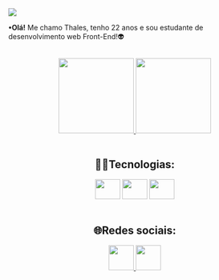 <img src="https://cdn.discordapp.com/attachments/942300225039654912/971450986050764840/Thales.png">

<p><b>•Olá!</b> Me chamo Thales, tenho 22 anos e sou estudante de desenvolvimento web Front-End!👽</p>

##

<div align="center">
  <a href="https://github.com/thalesluiz45">
    <img height="150em" src="https://github-readme-stats.vercel.app/api?username=thalesluiz45&show_icons=true&theme=radical">
    <img height="150em" src="https://github-readme-stats.vercel.app/api/top-langs/?username=thalesluiz45&layout=compact&theme=radical">
  </a>
</div>

<br>

<div align="center">
  <h2>👨‍💻Tecnologias:</h2>
  
  <img height="40" width="50" src="https://cdn.jsdelivr.net/gh/devicons/devicon/icons/html5/html5-plain.svg" />  
  <img height="40" width="50" src="https://cdn.jsdelivr.net/gh/devicons/devicon/icons/css3/css3-plain.svg" />
  <img height="40" width="50" src="https://cdn.jsdelivr.net/gh/devicons/devicon/icons/javascript/javascript-plain.svg" />                  
</div>

<br>

<div align="center">
  <h2>🌐Redes sociais:</h2>
  
  <a href="https://www.linkedin.com/in/thales-luiz-0a6057230/"> <img height="50" width="50" src="https://cdn.discordapp.com/attachments/942300225039654912/971456031974645760/linkedin-pngrepo-com.png" /> </a>
  <a href="https://www.instagram.com/t.luiz_/"> <img height="50" width="50" src="https://cdn.discordapp.com/attachments/942300225039654912/971456032356319232/instagram-pngrepo-com.png" alt=""></a>
</div>
